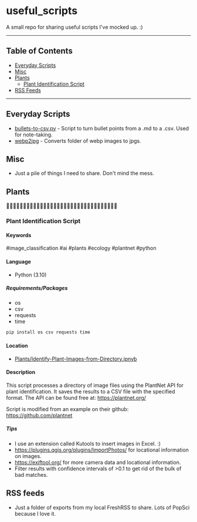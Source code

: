 # useful_scripts
A small repo for sharing useful scripts I've mocked up. :)

---

## Table of Contents
- [Everyday Scripts](#everyday-scripts)
- [Misc](#misc)
- [Plants](#Plants)
    - [Plant Identification Script](#Plant-Identification-Script)
- [RSS Feeds](#RSS-feeds)


---

## Everyday Scripts
- [bullets-to-csv.py](https://github.com/stark1tty/useful_scripts/blob/main/everyday-scripts/bullets-to-csv.py) - Script to turn bullet points from a .md to a .csv. Used for note-taking.
- [webp2jpg](https://github.com/stark1tty/useful_scripts/blob/main/Misc/webp2jpg.py) - Converts folder of webp images to jpgs.

## Misc
- Just a pile of things I need to share. Don't mind the mess.

## Plants
🌿🌿🌿🌿🌿🌿🌿🌿🌿🌿🌿🌿🌿🌿🌿🌿🌿🌿🌿🌿🌿🌿🌿🌿🌿🌿🌿🌿🌿🌿🌿🌿🌿

### Plant Identification Script 
#### Keywords
#image_classification #ai #plants #ecology #plantnet #python

#### Language
- Python (3.10)

##### Requirements/Packages
- os
- csv
- requests
- time

```python
pip install os csv requests time
```

#### Location
- [Plants/Identify-Plant-Images-from-Directory.ipnyb](https://github.com/stark1tty/useful_scripts/blob/main/Plants/Identify-Plant-Images-from-Directory.ipnyb)

#### Description
This script processes a directory of image files using the PlantNet API for plant identification. It saves the results to a CSV file with the specified format. The API can be found free at: https://plantnet.org/

Script is modified from an example on their github: https://github.com/plantnet

##### Tips
- I use an extension called Kutools to insert images in Excel. :)
- https://plugins.qgis.org/plugins/ImportPhotos/ for locational information on images.
- https://exiftool.org/ for more camera data and locational information.
- Filter results with confidence intervals of >0.1 to get rid of the bulk of bad matches.

## RSS feeds
- Just a folder of exports from my local FreshRSS to share. Lots of PopSci because I love it.
